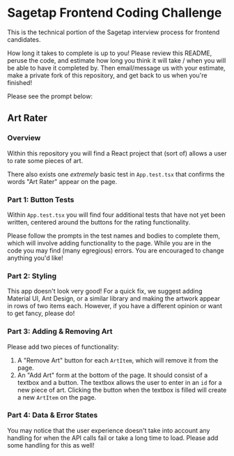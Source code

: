 # Sagetap Frontend Coding Challenge
This is the technical portion of the Sagetap interview process for frontend candidates. 

How long it takes to complete is up to you! Please review this README, peruse the code, and estimate how long you think it will take / when you will be able to have it completed by. Then email/message us with your estimate, make a private fork of this repository, and get back to us when you're finished!

Please see the prompt below:

## Art Rater
### Overview

Within this repository you will find a React project that (sort of) allows a user to rate some pieces of art. 

There also exists one _extremely_ basic test in `App.test.tsx` that confirms the words "Art Rater" appear on the page.

### Part 1: Button Tests
Within `App.test.tsx` you will find four additional tests that have not yet been written, centered around the buttons for the rating functionality. 

Please follow the prompts in the test names and bodies to complete them, which will involve adding functionality to the page. While you are in the code you may find (many egregious) errors. You are encouraged to change anything you'd like!

### Part 2: Styling
This app doesn't look very good! For a quick fix, we suggest adding Material UI, Ant Design, or a similar library and making the artwork appear in rows of two items each. However, if you have a different opinion or want to get fancy, please do!

### Part 3: Adding & Removing Art
Please add two pieces of functionality:

1. A "Remove Art" button for each `ArtItem`, which will remove it from the page.
2. An "Add Art" form at the bottom of the page. It should consist of a textbox and a button. The textbox allows the user to enter in an `id` for a new piece of art. Clicking the button when the textbox is filled will create a new `ArtItem` on the page.

### Part 4: Data & Error States
You may notice that the user experience doesn't take into account any handling for when the API calls fail or take a long time to load. Please add some handling for this as well!